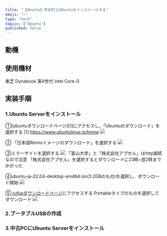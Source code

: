 ```yaml
---
title: "【Ubuntu】中古PCにUbuntuをインストールする"
emoji: "⚛️"
type: "tech"
topics: ["Ubuntu"]
published: false
---
```


## 動機


## 使用機材
東芝 Dynabook 第4世代 Intel Core i3

## 実装手順

### 1.Ubuntu Serverをインストール
①[ubuntuダウンロードページ][1]にアクセスし、「Ubuntuのダウンロード」を選択する
[1]:https://www.ubuntulinux.jp/home
![](https://storage.googleapis.com/zenn-user-upload/375412e18ad7-20240824.png)

② 「日本語Remixイメージのダウンロード」を選択する
![](https://storage.googleapis.com/zenn-user-upload/71dc7e99cc6c-20240824.png)

③ミラーサイトを選択する
![](https://storage.googleapis.com/zenn-user-upload/5be525bfb8f2-20240824.png)
「富山大学」と「株式会社アプセル」はhttp接続なので注意
「株式会社アプセル」を選択するとダウンロードに23時~翌2時までかかった

④ubuntu-ja-22.04-desktop-amd64.iso(3.2GBのもの)を選択し、ダウンロード開始
![](https://storage.googleapis.com/zenn-user-upload/fd058b54af17-20240824.png)

⑤<a href="https://rufus.ie/ja/"> rufusダウンロードページ</a>にアクセスする
Portableタイプのものを選択してダウンロード
![](https://storage.googleapis.com/zenn-user-upload/fb1b127ebd9b-20240824.png)

### 2.ブータブルUSBの作成


### 3.中古PCにUbuntu Serverをインストール